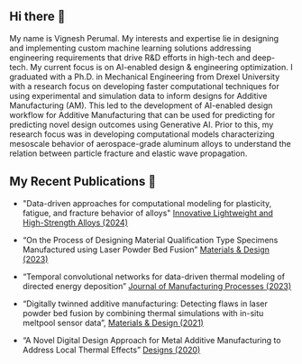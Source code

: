## Hi there 👋

<!--
**optimizerv7/optimizerv7** is a ✨ _special_ ✨ repository because its `README.md` (this file) appears on your GitHub profile.

Here are some ideas to get you started:

- 🔭 I’m currently working on ...
- 🌱 I’m currently learning ...
- 👯 I’m looking to collaborate on ...
- 🤔 I’m looking for help with ...
- 💬 Ask me about ...
- 📫 How to reach me: ...
- 😄 Pronouns: ...
- ⚡ Fun fact: ...
-->

My name is Vignesh Perumal. My interests and expertise lie in designing and implementing custom machine learning solutions addressing engineering requirements that drive R&D efforts in high-tech and deep-tech. My current focus is on AI-enabled design & engineering optimization. I graduated with a Ph.D. in Mechanical Engineering from Drexel University with a research focus on developing faster computational  techniques for using experimental and simulation data to inform designs for Additive Manufacturing (AM). This led to the development of AI-enabled design workflow for Additive Manufacturing that can be used for predicting for predicting novel design outcomes using Generative AI. Prior to this, my research focus was in developing computational models characterizing mesoscale behavior of aerospace-grade aluminum alloys to  understand the relation between particle fracture and elastic wave propagation. 


## My Recent Publications 📜

- "Data-driven approaches for computational modeling for plasticity, fatigue, and fracture behavior of alloys" [Innovative Lightweight and High-Strength Alloys (2024)](https://doi.org/10.1016/B978-0-323-99539-9.00005-9)

- “On the Process of Designing Material Qualification Type Specimens Manufactured using Laser Powder Bed Fusion” [Materials & Design (2023)](https://doi.org/10.1016/j.matdes.2023.111893)

- “Temporal convolutional networks for data-driven thermal modeling of directed energy deposition” [Journal of Manufacturing Processes (2023)](https://doi.org/10.1016/j.jmapro.2022.11.063)

- “Digitally twinned additive manufacturing: Detecting flaws in laser powder bed fusion by combining thermal simulations with in-situ meltpool sensor data”, [Materials & Design (2021)](https://doi.org/10.1016/j.matdes.2021.110167)

- “A Novel Digital Design Approach for Metal Additive Manufacturing to Address Local Thermal Effects” [Designs (2020)](https://doi.org/10.3390/designs4040041)



[//]: # "## My Recent Patents 💡"
